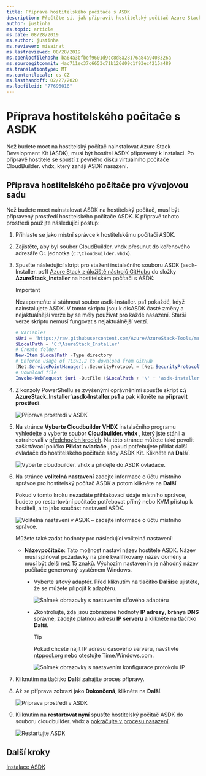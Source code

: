 ```yaml
---
title: Příprava hostitelského počítače s ASDK
description: Přečtěte si, jak připravit hostitelský počítač Azure Stack Development Kit (ASDK) pro instalaci ASDK.
author: justinha
ms.topic: article
ms.date: 08/28/2019
ms.author: justinha
ms.reviewer: misainat
ms.lastreviewed: 08/28/2019
ms.openlocfilehash: ba64a3bfbef9601d9cc8d8a28176a84a9403326a
ms.sourcegitcommit: 4ac711ec37c6653c71b126d09c1f93ec4215a489
ms.translationtype: MT
ms.contentlocale: cs-CZ
ms.lasthandoff: 02/27/2020
ms.locfileid: "77696018"
---
```

# <a name="prepare-the-asdk-host-computer"></a>Příprava hostitelského počítače s ASDK
Než budete moct na hostitelský počítač nainstalovat Azure Stack Development Kit (ASDK), musí být hostitel ASDK připravený k instalaci. Po přípravě hostitele se spustí z pevného disku virtuálního počítače CloudBuilder. vhdx, který zahájí ASDK nasazení.

## <a name="prepare-the-development-kit-host-computer"></a>Příprava hostitelského počítače pro vývojovou sadu
Než budete moct nainstalovat ASDK na hostitelský počítač, musí být připravený prostředí hostitelského počítače ASDK. K přípravě tohoto prostředí použijte následující postup:

1. Přihlaste se jako místní správce k hostitelskému počítači ASDK.
2. Zajistěte, aby byl soubor CloudBuilder. vhdx přesunut do kořenového adresáře C:\. jednotka (`C:\CloudBuilder.vhdx`).
3. Spusťte následující skript pro stažení instalačního souboru ASDK (asdk-Installer. ps1) [Azure Stack z úložiště nástrojů GitHubu](https://github.com/Azure/AzureStack-Tools) do složky **AzureStack_Installer** na hostitelském počítači s ASDK:

   > [!IMPORTANT]
   > Nezapomeňte si stáhnout soubor asdk-Installer. ps1 pokaždé, když nainstalujete ASDK. V tomto skriptu jsou k disASDK časté změny a nejaktuálnější verze by se měly používat pro každé nasazení. Starší verze skriptu nemusí fungovat s nejaktuálnější verzí.

   ```powershell
   # Variables
   $Uri = 'https://raw.githubusercontent.com/Azure/AzureStack-Tools/master/Deployment/asdk-installer.ps1'
   $LocalPath = 'C:\AzureStack_Installer'
   # Create folder
   New-Item $LocalPath -Type directory
   # Enforce usage of TLSv1.2 to download from GitHub
   [Net.ServicePointManager]::SecurityProtocol = [Net.SecurityProtocolType]::Tls12
   # Download file
   Invoke-WebRequest $uri -OutFile ($LocalPath + '\' + 'asdk-installer.ps1')
   ```

4. Z konzoly PowerShellu se zvýšenými oprávněními spusťte skript **c:\ AzureStack_Installer \asdk-Installer.ps1** a pak klikněte na **připravit prostředí**.

    ![Příprava prostředí v ASDK](media/asdk-prepare-host/1.PNG) 

5. Na stránce **Vyberte Cloudbuilder VHDX** instalačního programu vyhledejte a vyberte soubor **Cloudbuilder. vhdx** , který jste stáhli a extrahovali v [předchozích krocích](asdk-download.md). Na této stránce můžete také povolit zaškrtávací políčko **Přidat ovladače** , pokud potřebujete přidat další ovladače do hostitelského počítače sady ASDK Kit. Klikněte na **Další**.  

    ![Vyberte cloudbuilder. vhdx a přidejte do ASDK ovladače.](media/asdk-prepare-host/2.PNG)

6. Na stránce **volitelná nastavení** zadejte informace o účtu místního správce pro hostitelský počítač ASDK a potom klikněte na **Další**.

    Pokud v tomto kroku nezadáte přihlašovací údaje místního správce, budete po restartování počítače potřebovat přímý nebo KVM přístup k hostiteli, a to jako součást nastavení ASDK.

   ![Volitelná nastavení v ASDK – zadejte informace o účtu místního správce.](media/asdk-prepare-host/3.PNG)

    Můžete také zadat hodnoty pro následující volitelná nastavení:
    - **Názevpočítače**: Tato možnost nastaví název hostitele ASDK. Název musí splňovat požadavky na plně kvalifikovaný název domény a musí být delší než 15 znaků. Výchozím nastavením je náhodný název počítače generovaný systémem Windows.

        - Vyberte síťový adaptér. Před kliknutím na tlačítko **Další**se ujistěte, že se můžete připojit k adaptéru.

            ![Snímek obrazovky s nastavením síťového adaptéru](media/asdk-prepare-host/step-four-network-adapter.png)

        - Zkontrolujte, zda jsou zobrazené hodnoty **IP adresy**, **brány**a **DNS** správné, zadejte platnou adresu **IP serveru** a klikněte na tlačítko **Další**.

            >[!TIP]
            >Pokud chcete najít IP adresu časového serveru, navštivte [ntppool.org](https://www.ntppool.org/) nebo otestujte Time.Windows.com. 

            ![Snímek obrazovky s nastavením konfigurace protokolu IP](media/asdk-prepare-host/step-five-host-ip-config.png)

7. Kliknutím na tlačítko **Další** zahájíte proces přípravy.
8. Až se příprava zobrazí jako **Dokončená**, klikněte na **Další**.

    ![Příprava prostředí v ASDK](media/asdk-prepare-host/4.PNG)

9. Kliknutím na **restartovat nyní** spusťte hostitelský počítač ASDK do souboru cloudbuilder. vhdx a [pokračujte v procesu nasazení](asdk-install.md).

    ![Restartujte ASDK](media/asdk-prepare-host/5.PNG)


## <a name="next-steps"></a>Další kroky
[Instalace ASDK](asdk-install.md)
